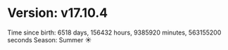 # Version: v17.10.4
Time since birth: 6518 days, 156432 hours, 9385920 minutes, 563155200 seconds
Season: Summer ☀️
